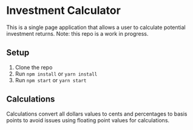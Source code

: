 # Investment Calculator

This is a single page application that allows a user to calculate potential investment returns.
Note: this repo is a work in progress.

## Setup

1.  Clone the repo
2.  Run `npm install` or `yarn install`
3.  Run `npm start` or `yarn start`

## Calculations

Calculations convert all dollars values to cents and percentages to basis points to avoid issues using floating point values for calculations.
